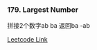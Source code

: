 ### 179. Largest Number

拼接2个数字ab ba 返回ba -ab


[Leetcode Link](https://leetcode.com/problems/largest-number/)